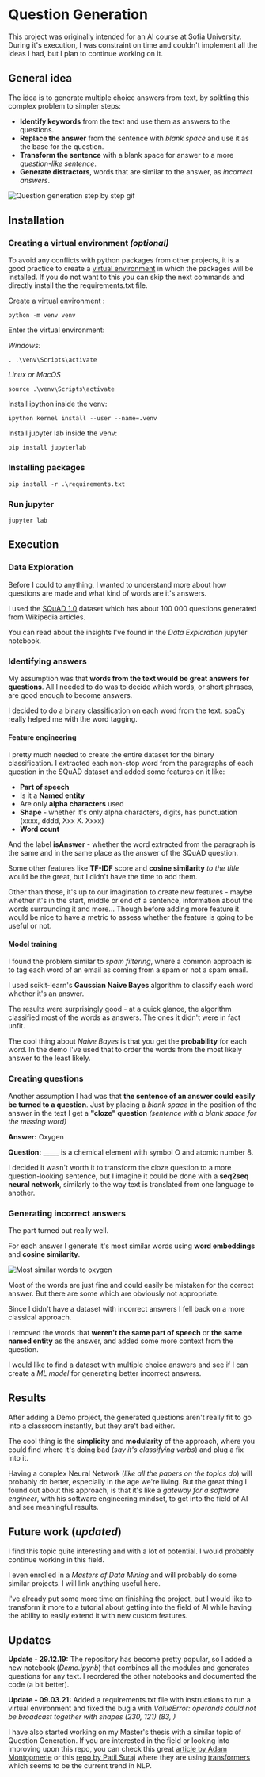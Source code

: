 
#  Question Generation

This project was originally intended for an AI course at Sofia University. During it's execution, I was constraint on time and couldn't implement all the ideas I had, but I plan to continue working on it.

## General idea
The idea is to generate multiple choice answers from text, by splitting this complex problem to simpler steps:

 - **Identify keywords** from the text and use them as answers to the questions.
 - **Replace the answer** from the sentence with *blank space* and use it as the base for the question.
 - **Transform the sentence** with a blank space for answer to a more *question-like sentence*.
 - **Generate distractors**, words that are similar to the answer, as *incorrect answers*.

![Question generation step by step gif](https://media.giphy.com/media/1n4JPydITD3mGvTZBZ/giphy.gif)

## Installation

### Creating a virtual environment *(optional)*
To avoid any conflicts with python packages from other projects, it is a good practice to create a [virtual environment](https://docs.python.org/3/library/venv.html) in which the packages will be installed. If you do not want to this you can skip the next commands and directly install the the requirements.txt file. 

Create a virtual environment :

    python -m venv venv

Enter the virtual environment:

*Windows:*

    . .\venv\Scripts\activate

*Linux or MacOS*

    source .\venv\Scripts\activate

Install ipython inside the venv:

    ipython kernel install --user --name=.venv

Install jupyter lab inside the venv:

    pip install jupyterlab

### Installing packages

    pip install -r .\requirements.txt 
    
### Run jupyter

    jupyter lab

## Execution

### Data Exploration
Before I could to anything, I wanted to understand more about how questions are made and what kind of words are it's answers.

I used the [SQuAD 1.0](https://rajpurkar.github.io/SQuAD-explorer/) dataset which has about 100 000 questions generated from Wikipedia articles.

You can read about the insights I've found in the *Data Exploration* jupyter notebook.

### Identifying answers
My assumption was that **words from the text would be great answers for questions**. All I needed to do was to decide which words, or short phrases, are good enough to become answers.

I decided to do a binary classification on each word from the text. [spaCy](https://spacy.io/) really helped me with the word tagging.

#### Feature engineering
I pretty much needed to create the entire dataset for the binary classification. 
I extracted each non-stop word from the paragraphs of each question in the SQuAD dataset and added some features on it like:

 - **Part of speech**
 - Is it a **Named entity**
 - Are only **alpha characters** used
 - **Shape** - whether it's only alpha characters, digits, has punctuation (xxxx, dddd, Xxx X. Xxxx)
 - **Word count**

And the label **isAnswer** - whether the word extracted from the paragraph is the same and in the same place as the answer of the SQuAD question. 

Some other features like **TF-IDF** score and **cosine similarity** *to the title* would be the great, but I didn't have the time to add them.

Other than those, it's up to our imagination to create new features - maybe whether it's in the start, middle or end of a sentence,  information about the words surrounding it and more... Though before adding more feature it would be nice to have a metric to assess whether the feature is going to be useful or not.

#### Model training
I found the problem similar to *spam filtering*, where a common approach is to tag each word of an email as coming from a spam or not a spam email.

I used scikit-learn's **Gaussian Naive Bayes** algorithm to classify each word whether it's an answer.

The results were surprisingly good - at a quick glance, the algorithm classified most of the words as answers. The ones it didn't were in fact unfit.

The cool thing about *Naive Bayes* is that you get the **probability** for each word. In the demo I've used that to order the words from the most likely answer to the least likely.

### Creating questions
Another assumption I had was that **the sentence of an answer could easily be turned to a question**. Just by placing a *blank space* in the position of the answer in the text I get a **"cloze" question** *(sentence with a blank space for the missing word)*

**Answer:** 
Oxygen

**Question:**
 \_____ is a chemical element with symbol O and atomic number 8.

I decided it wasn't worth it to transform the cloze question to a more question-looking sentence, but I imagine it could be done with a **seq2seq neural network**, similarly to the way text is translated from one language to another.

### Generating incorrect answers
The part turned out really well. 

For each answer I generate it's most similar words using **word embeddings** and **cosine similarity**.

![Most similar words to oxygen](https://i.gyazo.com/175b9f86b3defc0798800cb06169cc3f.png)

Most of the words are just fine and could easily be mistaken for the correct answer. But there are some which are obviously not appropriate.

Since I didn't have a dataset with incorrect answers I fell back on a more classical approach.

I removed the words that **weren't the same part of speech** or **the same named entity** as the answer, and added some more context from the question.

I would like to find a dataset with multiple choice answers and see if I can create a *ML model* for generating better incorrect answers.

## Results
After adding a Demo project, the generated questions aren't really fit to go into a classroom instantly, but they are't bad either. 

The cool thing is the **simplicity** and **modularity** of the approach, where you could find where it's doing bad (*say it's classifying verbs*) and plug a fix into it. 

Having a complex Neural Network (*like all the papers on the topics do*) will probably do better, especially in the age we're living. But the great thing I found out about this approach, is that it's like a *gateway for a software engineer*, with his software engineering mindset, to get into the field of AI and see meaningful results. 

## Future work (*updated*)
I find this topic quite interesting and with a lot of potential. I would probably continue working in this field.

 I even enrolled in a *Masters of Data Mining* and will probably do some similar projects. I will link anything useful here.

I've already put some more time on finishing the project, but I would like to transform it more to a tutorial about getting into the field of AI while having the ability to easily extend it with new custom features. 

## Updates

**Update - 29.12.19:** 
The repository has become pretty popular, so I added a new notebook (*Demo.ipynb*) that combines all the modules and generates questions for any text. I reordered the other notebooks and documented the code (a bit better). 

**Update - 09.03.21:** 
Added a requirements.txt file with instructions to run a virtual environment and fixed the bug a with *ValueError: operands could not be broadcast together with shapes (230, 121) (83, )*

I have also started working on my Master's thesis with a similar topic of Question Generation. If you are interested in the field or looking into improving upon this repo, you can check this great [article by Adam Montgomerie](https://amontgomerie.github.io/2020/07/30/question-generator.html)  or this [repo by Patil Suraj](https://github.com/patil-suraj/question_generation) where they are using [transformers](https://ai.googleblog.com/2020/02/exploring-transfer-learning-with-t5.html) which seems to be the current trend in NLP.
